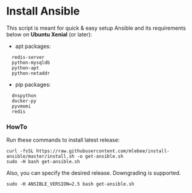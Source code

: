 # Install Ansible

This script is meant for quick & easy setup Ansible and its requirements below on **Ubuntu Xenial** (or later):
- apt packages:
```
  redis-server
  python-mysqldb
  python-apt
  python-netaddr
```

- pip packages:
```
  dnspython
  docker-py
  pyvmomi
  redis
```


### HowTo

Run these commands to install latest release:
```
curl -fsSL https://raw.githubusercontent.com/mlebee/install-ansible/master/install.sh -o get-ansible.sh
sudo -H bash get-ansible.sh
```

Also, you can specify the desired release. Downgrading is supported.
```
sudo -H ANSIBLE_VERSION=2.5 bash get-ansible.sh
```
